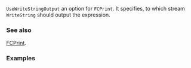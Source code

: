`UseWriteStringOutput` an option for `FCPrint`. It specifies, to which stream `WriteString` should output the expression.

### See also

[FCPrint](FCPrint).

### Examples